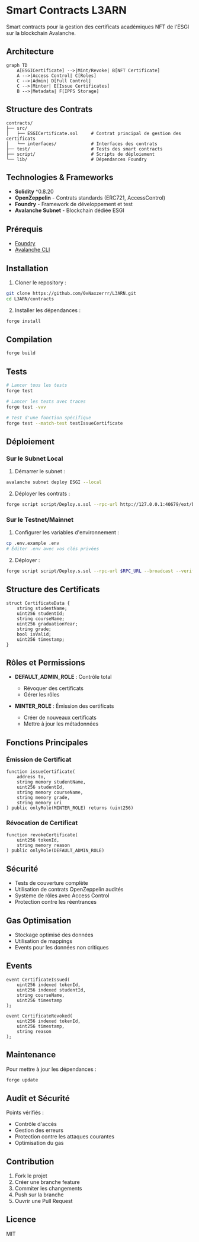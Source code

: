 # Smart Contracts L3ARN

Smart contracts pour la gestion des certificats académiques NFT de l'ESGI sur la blockchain Avalanche.

## Architecture

```mermaid
graph TD
    A[ESGICertificate] -->|Mint/Revoke| B[NFT Certificate]
    A -->|Access Control| C[Roles]
    C -->|Admin| D[Full Control]
    C -->|Minter| E[Issue Certificates]
    B -->|Metadata| F[IPFS Storage]
```

## Structure des Contrats

```
contracts/
├── src/
│   ├── ESGICertificate.sol     # Contrat principal de gestion des certificats
│   └── interfaces/             # Interfaces des contrats
├── test/                       # Tests des smart contracts
├── script/                     # Scripts de déploiement
└── lib/                        # Dépendances Foundry
```

## Technologies & Frameworks

- **Solidity** ^0.8.20
- **OpenZeppelin** - Contrats standards (ERC721, AccessControl)
- **Foundry** - Framework de développement et test
- **Avalanche Subnet** - Blockchain dédiée ESGI

## Prérequis

- [Foundry](https://book.getfoundry.sh/getting-started/installation)
- [Avalanche CLI](https://docs.avax.network/tooling/cli-guides/install-avalanche-cli)

## Installation

1. Cloner le repository :
```bash
git clone https://github.com/0xNaxzerrr/L3ARN.git
cd L3ARN/contracts
```

2. Installer les dépendances :
```bash
forge install
```

## Compilation

```bash
forge build
```

## Tests

```bash
# Lancer tous les tests
forge test

# Lancer les tests avec traces
forge test -vvv

# Test d'une fonction spécifique
forge test --match-test testIssueCertificate
```

## Déploiement

### Sur le Subnet Local

1. Démarrer le subnet :
```bash
avalanche subnet deploy ESGI --local
```

2. Déployer les contrats :
```bash
forge script script/Deploy.s.sol --rpc-url http://127.0.0.1:40679/ext/bc/2jD94QhBWwFPfjgKkDjqZdXMAmPvnzC75UVAUxU4iGmsT8MSmT/rpc --broadcast
```

### Sur le Testnet/Mainnet

1. Configurer les variables d'environnement :
```bash
cp .env.example .env
# Éditer .env avec vos clés privées
```

2. Déployer :
```bash
forge script script/Deploy.s.sol --rpc-url $RPC_URL --broadcast --verify
```

## Structure des Certificats

```solidity
struct CertificateData {
    string studentName;
    uint256 studentId;
    string courseName;
    uint256 graduationYear;
    string grade;
    bool isValid;
    uint256 timestamp;
}
```

## Rôles et Permissions

- **DEFAULT_ADMIN_ROLE** : Contrôle total
  - Révoquer des certificats
  - Gérer les rôles
  
- **MINTER_ROLE** : Émission des certificats
  - Créer de nouveaux certificats
  - Mettre à jour les métadonnées

## Fonctions Principales

### Émission de Certificat
```solidity
function issueCertificate(
    address to,
    string memory studentName,
    uint256 studentId,
    string memory courseName,
    string memory grade,
    string memory uri
) public onlyRole(MINTER_ROLE) returns (uint256)
```

### Révocation de Certificat
```solidity
function revokeCertificate(
    uint256 tokenId,
    string memory reason
) public onlyRole(DEFAULT_ADMIN_ROLE)
```

## Sécurité

- Tests de couverture complète
- Utilisation de contrats OpenZeppelin audités
- Système de rôles avec Access Control
- Protection contre les réentrances

## Gas Optimisation

- Stockage optimisé des données
- Utilisation de mappings
- Events pour les données non critiques

## Events

```solidity
event CertificateIssued(
    uint256 indexed tokenId,
    uint256 indexed studentId,
    string courseName,
    uint256 timestamp
);

event CertificateRevoked(
    uint256 indexed tokenId,
    uint256 timestamp,
    string reason
);
```

## Maintenance

Pour mettre à jour les dépendances :
```bash
forge update
```

## Audit et Sécurité

Points vérifiés :
- Contrôle d'accès
- Gestion des erreurs
- Protection contre les attaques courantes
- Optimisation du gas

## Contribution

1. Fork le projet
2. Créer une branche feature
3. Commiter les changements
4. Push sur la branche
5. Ouvrir une Pull Request

## Licence

MIT